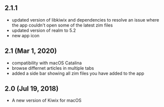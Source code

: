 ## 2.1.1

- updated version of libkiwix and dependencies to resolve an issue where the app couldn't open some of the latest zim files
- updated version of realm to 5.2
- new app icon

## 2.1 (Mar 1, 2020)

- compatibility with macOS Catalina
- browse differnet articles in multiple tabs
- added a side bar showing all zim files you have added to the app


## 2.0 (Jul 19, 2018)

- A new version of Kiwix for macOS